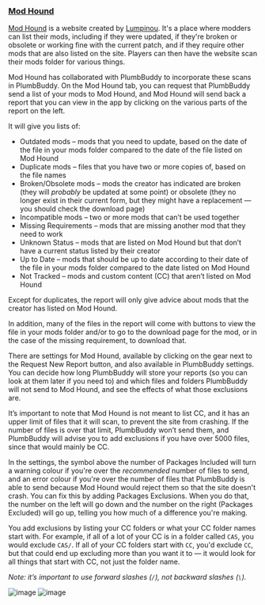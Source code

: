 ### [Mod Hound]()

[Mod Hound](https://app.ts4modhound.com/) is a website created by [Lumpinou](https://www.patreon.com/lumpinou). It's a place where modders can list their mods, including if they were updated, if they're broken or obsolete or working fine with the current patch, and if they require other mods that are also listed on the site. Players can then have the website scan their mods folder for various things.

Mod Hound has collaborated with PlumbBuddy to incorporate these scans in PlumbBuddy. On the Mod Hound tab, you can request that PlumbBuddy send a list of your mods to Mod Hound, and Mod Hound will send back a report that you can view in the app by clicking on the various parts of the report on the left.

It will give you lists of:

* Outdated mods – mods that you need to update, based on the date of the file in your mods folder compared to the date of the file listed on Mod Hound
* Duplicate mods – files that you have two or more copies of, based on the file names
* Broken/Obsolete mods – mods the creator has indicated are broken (they will *probably* be updated at some point) or obsolete (they no longer exist in their current form, but they might have a replacement — you should check the download page)
* Incompatible mods – two or more mods that can’t be used together
* Missing Requirements – mods that are missing another mod that they need to work
* Unknown Status – mods that are listed on Mod Hound but that don’t have a current status listed by their creator
* Up to Date – mods that should be up to date according to their date of the file in your mods folder compared to the date listed on Mod Hound
* Not Tracked – mods and custom content (CC) that aren’t listed on Mod Hound

Except for duplicates, the report will only give advice about mods that the creator has listed on Mod Hound.

In addition, many of the files in the report will come with buttons to view the file in your mods folder and/or to go to the download page for the mod, or in the case of the missing requirement, to download that.

There are settings for Mod Hound, available by clicking on the gear next to the Request New Report button, and also available in PlumbBuddy settings. You can decide how long PlumbBuddy will store your reports (so you can look at them later if you need to) and which files and folders PlumbBuddy will not send to Mod Hound, and see the effects of what those exclusions are. 

It’s important to note that Mod Hound is not meant to list CC, and it has an upper limit of files that it will scan, to prevent the site from crashing. If the number of files is over that limit, PlumbBuddy won’t send them, and PlumbBuddy will advise you to add exclusions if you have over 5000 files, since that would mainly be CC.

In the settings, the symbol above the number of Packages Included will turn a warning colour if you're over the *recommended* number of files to send, and an error colour if you're over the number of files that PlumbBuddy is able to send because Mod Hound would reject them so that the site doesn't crash. You can fix this by adding Packages Exclusions. When you do that, the number on the left will go down and the number on the right (Packages Excluded) will go up, telling you how much of a difference you're making.

You add exclusions by listing your CC folders or what your CC folder names start with. For example, if all of a lot of your CC is in a folder called `CAS`, you would exclude `CAS/`. If all of your CC folders start with `CC`, you'd exclude `CC`, but that could end up excluding more than you want it to — it would look for all things that start with CC, not just the folder name.

_*Note: it’s important to use forward slashes (`/`), not backward slashes (`\`).*_

![image](/img/PB-ModHoundTab.png)
![image](/img/PB-ModHoundSettings-Casual.png)